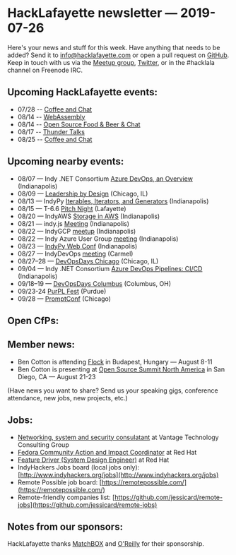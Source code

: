 # HackLafayette newsletter — 2019-07-26

Here's your news and stuff for this week. Have anything that needs to be added? Send it to info@hacklafayette.com or open a pull request on [GitHub](https://github.com/hacklafayette/newsletter). Keep in touch with us via the [Meetup group](https://www.meetup.com/hacklafayette/), [Twitter](https://twitter.com/hacklafayette), or in the #hacklala channel on Freenode IRC.

## Upcoming HackLafayette events:
* 07/28 -- [Coffee and Chat](https://www.meetup.com/hacklafayette/events/bmghxqyzkblc/) 
* 08/14 -- [WebAssembly](https://www.meetup.com/hacklafayette/events/vkwlfpyzlbsb/) 
* 08/14 -- [Open Source Food & Beer & Chat](https://www.meetup.com/hacklafayette/events/rzscgqyzlbsb/) 
* 08/17 -- [Thunder Talks ](https://www.meetup.com/hacklafayette/events/262135464/) 
* 08/25 -- [Coffee and Chat](https://www.meetup.com/hacklafayette/events/bmghxqyzlbhc/) 

## Upcoming nearby events:
* 08/07 — Indy .NET Consortium [Azure DevOps, an Overview](https://www.meetup.com/Indy-NET-Consortium/events/259189438/) (Indianapolis)
* 08/09 — [Leadership by Design](http://chicagocamps.org/events/2019/leadership-by-design/) (Chicago, IL)
* 08/13 — IndyPy [Iterables, Iterators, and Generators](https://www.meetup.com/indypy/events/bxqbmqyzlbrb/) (Indianapolis)
* 08/15 — T-6.6 [Pitch Night](https://www.meetup.com/tminus/events/257719781/) (Lafayette)
* 08/20 — IndyAWS [Storage in AWS](https://www.meetup.com/IndyAWS/events/dqzpsqyzlbbc/) (Indianapolis)
* 08/21 — indy.js [Meeting](https://www.meetup.com/indyjs/events/ljvvdpyzlbcc/) (Indianapolis)
* 08/22 — IndyGCP [meetup](https://www.meetup.com/IndyGCP/events/262689182/) (Indianapolis)
* 08/22 — Indy Azure User Group [meeting](https://www.meetup.com/Indy-Azure-User-Group/events/xkhznpyzlbdc/) (Indianapolis)
* 08/23 — [IndyPy Web Conf](https://2019.indypy.org/webconf/) (Indianapolis)
* 08/27 — IndyDevOps [meeting](https://www.meetup.com/IndyDevOps/events/gjthrqyzlbkc/) (Carmel)
* 08/27–28 — [DevOpsDays Chicago](https://www.devopsdays.org/events/2019-chicago) (Chicago, IL)
* 09/04 — Indy .NET Consortium [Azure DevOps Pipelines: CI/CD](https://www.meetup.com/Indy-NET-Consortium/events/259189480/) (Indianapolis)
* 09/18–19 — [DevOpsDays Columbus](https://www.devopsdays.org/events/2019-columbus) (Columbus, OH)
* 09/23-24 [PurPL Fest](https://purpl.cs.purdue.edu/kickoff.html) (Purdue)
* 09/28 — [PromptConf](https://promptconf.com/) (Chicago)

## Open CfPs:

## Member news:
* Ben Cotton is attending [Flock](https://flocktofedora.org) in Budapest, Hungary — August 8-11
* Ben Cotton is presenting at [Open Source Summit North America](https://www.redhat.com/en/events/opensourcesummit2019-na) in San Diego, CA — August 21-23

(Have news you want to share? Send us your speaking gigs, conference attendance, new jobs, new projects, etc.)

## Jobs:

- [Networking, system and security consulatant](https://www.vantagetcg.com/about-us/careers/networking-systems-and-security-consultant-boston/) at Vantage Technology Consulting Group
- [Fedora Community Action and Impact Coordinator](https://global-redhat.icims.com/jobs/70362/open-source-community-manager/job?hub=7&mobile=false&width=1193&height=500&bga=true&needsRedirect=false&jan1offset=-420&jun1offset=-360) at Red Hat
- [Feature Driver (System Design Engineer)](https://global-redhat.icims.com/jobs/70997/feature-driver-%28system-design-engineer%29/job?mobile=false&width=1386&height=500&bga=true&needsRedirect=false&jan1offset=-300&jun1offset=-240) at Red Hat
- IndyHackers Jobs board (local jobs only): [http://www.indyhackers.org/jobs](http://www.indyhackers.org/jobs)
- Remote Possible job board: [https://remotepossible.com/](https://remotepossible.com/)
- Remote-friendly companies list: [https://github.com/jessicard/remote-jobs](https://github.com/jessicard/remote-jobs)

## Notes from our sponsors:

HackLafayette thanks [MatchBOX](http://matchboxstudio.org/) and [O'Reilly](http://www.oreilly.com/) for their sponsorship.
